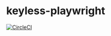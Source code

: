 # keyless-playwright
[![CircleCI](https://dl.circleci.com/status-badge/img/circleci/YBR8fQXDATVp3KPyghH9Vf/48qEjWPQtovCdtdwBRUt7B/tree/keyless-master.svg?style=svg)](https://dl.circleci.com/status-badge/redirect/circleci/YBR8fQXDATVp3KPyghH9Vf/48qEjWPQtovCdtdwBRUt7B/tree/keyless-master)